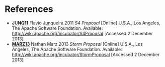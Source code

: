 # References

* <a href="http://wiki.apache.org/incubator/S4Proposal" name="JUNQ11">**JUNQ11**</a> Flavio Junqueira 2011 *S4 Proposal* [Online] U.S.A., Los Angeles, The Apache Software Foundation. Available: http://wiki.apache.org/incubator/S4Proposal [Accessed 2 December 2013]
* <a href="http://wiki.apache.org/incubator/StormProposal" name="MARZ13">**MARZ13**</a> Nathan Marz 2013 *Storm Proposal* [Online] U.S.A., Los Angeles, The Apache Software Foundation. Available: http://wiki.apache.org/incubator/StormProposal [Accessed 2 December 2013]